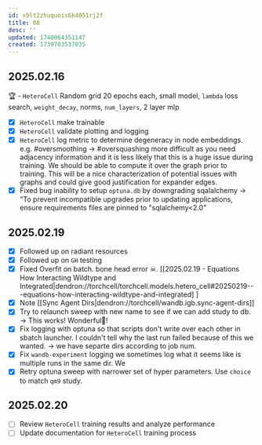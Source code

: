 ```yaml
---
id: x9lt2zhuquois6k4051rj2f
title: 08
desc: ''
updated: 1740064351147
created: 1739703537035
---
```

## 2025.02.16

🏆 - `HeteroCell` Random grid 20 epochs each, small model, `lambda` loss search, `weight_decay`, norms, `num_layers`, 2 layer mlp

- [x] `HeteroCell` make trainable
- [x] `HeteroCell` validate plotting and logging
- [x] `HeteroCell` log metric to determine degeneracy in node embeddings. e.g. #oversmoothing  →  #oversquashing more difficult as you need adjacency information and it is less likely that this is a huge issue during training. We should be able to compute it over the graph prior to training. This will be a nice characterization of potential issues with graphs and could give good justification for expander edges.
- [x] Fixed bug inability to setup `optuna.db` by downgrading sqalalchemy → "To prevent incompatible upgrades prior to updating applications, ensure requirements files are pinned to "sqlalchemy<2.0"

## 2025.02.19

- [x] Followed up on radiant resources
- [x] Followed up on `GH` testing
- [x] Fixed Overfit on batch. bone head error ☠. [[2025.02.19 - Equations How Interacting Wildtype and Integrated|dendron://torchcell/torchcell.models.hetero_cell#20250219---equations-how-interacting-wildtype-and-integrated] ]
- [x] Note [[Sync Agent Dirs|dendron://torchcell/wandb.igb.sync-agent-dirs]]
- [x] Try to relaunch sweep with new name to see if we can add study to db. → This works! Wonderful🌈!
- [x] Fix logging with optuna so that scripts don't write over each other in sbatch launcher. I couldn't tell why the last run failed because of this we wanted. → we have separte dirs according to job num.
- [x] Fix `wandb-experiment` logging we sometimes log what it seems like is multiple runs in the same dir. We  
- [x] Retry optuna sweep with narrower set of hyper parameters. Use `choice` to match `qm9` study.

## 2025.02.20

- [ ] Review `HeteroCell` training results and analyze performance
- [ ] Update documentation for `HeteroCell` training process